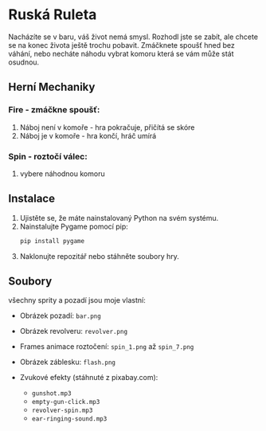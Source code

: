# Ruská Ruleta

Nacházíte se v baru, váš život nemá smysl. Rozhodl jste se zabít, ale chcete se na konec života ještě trochu pobavit. Zmáčknete spoušť hned bez váhání, nebo necháte náhodu vybrat komoru která se vám může stát osudnou.

## Herní Mechaniky

### **Fire** - zmáčkne spoušť: 
1) Náboj není v komoře - hra pokračuje, přičítá se skóre
2) Náboj je v komoře - hra končí, hráč umírá
### **Spin** - roztočí válec:
1) vybere náhodnou komoru

## Instalace

1. Ujistěte se, že máte nainstalovaný Python na svém systému.
2. Nainstalujte Pygame pomocí pip:
    ```bash
    pip install pygame
    ```
3. Naklonujte repozitář nebo stáhněte soubory hry.

## Soubory

všechny sprity a pozadí jsou moje vlastní:
- Obrázek pozadí: `bar.png`
- Obrázek revolveru: `revolver.png`
- Frames animace roztočení: `spin_1.png` až `spin_7.png`
- Obrázek záblesku: `flash.png`

- Zvukové efekty (stáhnuté z pixabay.com):
  - `gunshot.mp3`
  - `empty-gun-click.mp3`
  - `revolver-spin.mp3`
  - `ear-ringing-sound.mp3`